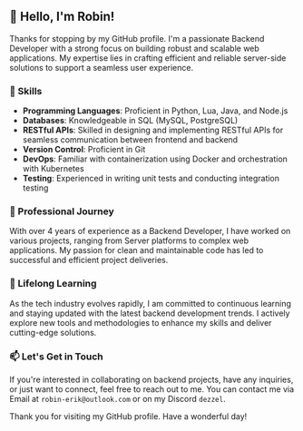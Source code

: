 ## 👋 Hello, I'm Robin!

Thanks for stopping by my GitHub profile. I'm a passionate Backend Developer with a strong focus on building robust and scalable web applications. My expertise lies in crafting efficient and reliable server-side solutions to support a seamless user experience.

### 🚀 Skills

- **Programming Languages**: Proficient in Python, Lua, Java, and Node.js
- **Databases**: Knowledgeable in SQL (MySQL, PostgreSQL) 
- **RESTful APIs**: Skilled in designing and implementing RESTful APIs for seamless communication between frontend and backend
- **Version Control**: Proficient in Git
- **DevOps**: Familiar with containerization using Docker and orchestration with Kubernetes
- **Testing**: Experienced in writing unit tests and conducting integration testing

### 💼 Professional Journey

With over 4 years of experience as a Backend Developer, I have worked on various projects, ranging from Server platforms to complex web applications. My passion for clean and maintainable code has led to successful and efficient project deliveries.

### 🌱 Lifelong Learning

As the tech industry evolves rapidly, I am committed to continuous learning and staying updated with the latest backend development trends. I actively explore new tools and methodologies to enhance my skills and deliver cutting-edge solutions.

### 📫 Let's Get in Touch

If you're interested in collaborating on backend projects, have any inquiries, or just want to connect, feel free to reach out to me. You can contact me via Email at `robin-erik@outlook.com` or on my Discord `dezzel`.

Thank you for visiting my GitHub profile. Have a wonderful day!
